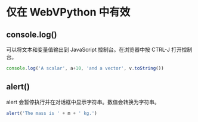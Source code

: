 # 仅在 WebVPython 中有效

## console.log()

可以将文本和变量值输出到 JavaScript 控制台。在浏览器中按 CTRL-J 打开控制台。

```javascript
console.log('A scalar', a+10, 'and a vector', v.toString())
```

## alert()

alert 会暂停执行并在对话框中显示字符串。数值会转换为字符串。

```javascript
alert('The mass is ' + m + ' kg.')
```


